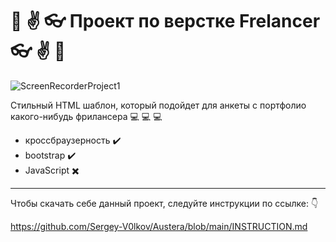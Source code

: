 #  :email: :v: :eyeglasses: Проект по верстке Frelancer :eyeglasses: :v: :email:


![ScreenRecorderProject1](https://github.com/user-attachments/assets/2695b70e-6504-43d7-bd2a-f721ba954228)



Стильный HTML шаблон, который подойдет для анкеты с портфолио какого-нибудь фрилансера  :computer: :computer: :computer:
- кроссбраузерность :heavy_check_mark:
- bootstrap :heavy_check_mark:
- JavaScript :heavy_multiplication_x:
---
Чтобы скачать себе данный проект, следуйте инструкции по ссылке: :point_down:

https://github.com/Sergey-V0lkov/Austera/blob/main/INSTRUCTION.md
